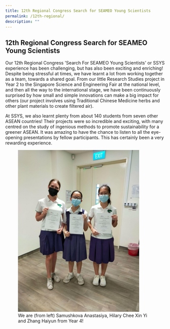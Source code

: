 ```yaml
---
title: 12th Regional Congress Search for SEAMEO Young Scientists
permalink: /12th-regional/
description: ""
---
```

## 12th Regional Congress Search for SEAMEO Young Scientists

Our 12th Regional Congress 'Search For SEAMEO Young Scientists' or SSYS experience has been challenging, but has also been exciting and enriching! Despite being stressful at times, we have learnt a lot from working together as a team, towards a shared goal. From our little Research Studies project in Year 2 to the Singapore Science and Engineering Fair at the national level, and then all the way to the international stage, we have been continuously surprised by how small and simple innovations can make a big impact for others (our project involves using Traditional Chinese Medicine herbs and other plant materials to create filtered air).  
  
At SSYS, we also learnt plenty from about 140 students from seven other ASEAN countries! Their projects were so incredible and exciting, with many centred on the study of ingenious methods to promote sustainability for a greener ASEAN. It was amazing to have the chance to listen to all the eye-opening presentations by fellow participants. This has certainly been a very rewarding experience.

<figure>
<img src="/images/SYSS Winners.jpg" style="width:90%">
<figcaption> We are (from left) Samushkova Anastasiya, Hilary Chee Xin Yi and Zhang Haiyun from Year 4!
 </figcaption>
</figure>